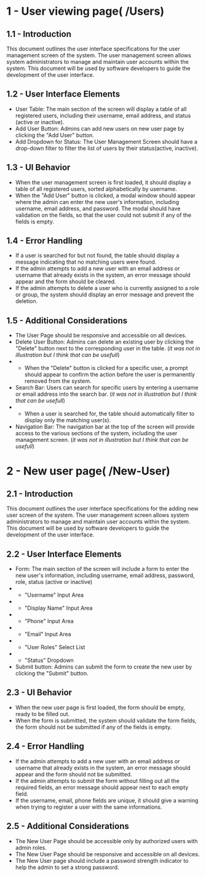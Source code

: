 

# 1 - User viewing page( /Users)

## 1.1 - Introduction
This document outlines the user interface specifications for the user management screen of the system. The user management screen allows system administrators to manage and maintain user accounts within the system. This document will be used by software developers to guide the development of the user interface.

## 1.2 - User Interface Elements

- User Table: The main section of the screen will display a table of all registered users, including their username, email address, and status (active or inactive).
- Add User Button: Admins can add new users on new user page by clicking the "Add User" button.
- Add Dropdown for Status: The User Management Screen should have a drop-down filter to filter the list of users by their status(active, inactive).


## 1.3 - UI Behavior
- When the user management screen is first loaded, it should display a table of all registered users, sorted alphabetically by username.
- When the "Add User" button is clicked, a modal window should appear where the admin can enter the new user's information, including username, email address, and password. The modal should have validation on the fields, so that the user could not submit if any of the fields is empty.

## 1.4 - Error Handling
- If a user is searched for but not found, the table should display a message indicating that no matching users were found.
- If the admin attempts to add a new user with an email address or username that already exists in the system, an error message should appear and the form should be cleared.
- If the admin attempts to delete a user who is currently assigned to a role or group, the system should display an error message and prevent the deletion.

## 1.5 - Additional Considerations
-    The User Page should be responsive and accessible on all devices.
- Delete User Button: Admins can delete an existing user by clicking the "Delete" button next to the corresponding user in the table. (_it was not in illustration but I think that can be usefull_)
- - When the "Delete" button is clicked for a specific user, a prompt should appear to confirm the action before the user is permanently removed from the system.
- Search Bar: Users can search for specific users by entering a username or email address into the search bar. (_it was not in illustration but I think that can be usefull_)
- - When a user is searched for, the table should automatically filter to display only the matching user(s).
- Navigation Bar: The navigation bar at the top of the screen will provide access to the various sections of the system, including the user management screen. (_it was not in illustration but I think that can be usefull_)

# 2 - New user page( /New-User)

## 2.1 - Introduction
This document outlines the user interface specifications for the adding new user screen of the system. The user management screen allows system administrators to manage and maintain user accounts within the system. This document will be used by software developers to guide the development of the user interface.

## 2.2 - User Interface Elements
- Form: The main section of the screen will include a form to enter the new user's information, including username, email address, password, role, status (active or inactive)
- - "Username" Input Area 
- - "Display Name" Input Area
- - "Phone" Input Area 
- - "Email" Input Area 
- - "User Roles" Select List 
- - "Status" Dropdown 
- Submit button: Admins can submit the form to create the new user by clicking the "Submit" button.

## 2.3 - UI Behavior
-    When the new user page is first loaded, the form should be empty, ready to be filled out.
-    When the form is submitted, the system should validate the form fields, the form should not be submitted if any of the fields is empty.

## 2.4 - Error Handling
-    If the admin attempts to add a new user with an email address or username that already exists in the system, an error message should appear and the form should not be submitted.
-    If the admin attempts to submit the form without filling out all the required fields, an error message should appear next to each empty field.
-    If the username, email, phone fields are unique, it should give a warning when trying to register a user with the same informations.

## 2.5 - Additional Considerations
-    The New User Page should be accessible only by authorized users with admin roles.
-    The New User Page should be responsive and accessible on all devices.
-    The New User page should include a password strength indicator to help the admin to set a strong password.

